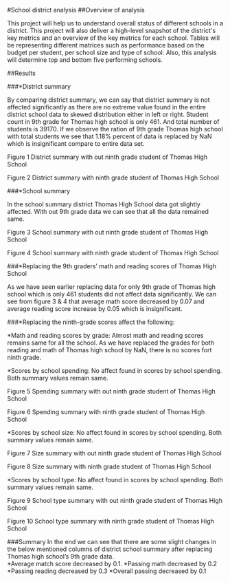 #School district analysis
##Overview of analysis

This project will help us to understand overall status of different schools in a district. This project will also deliver a high-level snapshot of the district's key metrics and an overview of the key metrics for each school. Tables will be representing different matrices such as performance based on the budget per student, per school size and type of school. Also, this analysis will determine top and bottom five performing schools. 

##Results

###*District summary

By comparing district summary, we can say that district summary is not affected significantly as there are no extreme value found in the entire district school data to skewed distribution either in left or right. Student count in 9th grade for Thomas high school is only 461. And total number of students is 39170. If we observe the ration of 9th grade Thomas high school with total students we see that 1.18% percent of data is replaced by NaN which is insignificant compare to entire data set.          

Figure 1 District summary with out ninth grade student of Thomas High School 
 
Figure 2 District summary with ninth grade student of Thomas High School
 
###*School summary

 In the school summary district Thomas High School data got slightly affected. With out 9th grade data we can see that all the data remained same.

Figure 3 School summary with out ninth grade student of Thomas High School
 
Figure 4 School summary with ninth grade student of Thomas High School
 
###*Replacing the 9th graders’ math and reading scores of Thomas High School 

As we have seen earlier replacing data for only 9th grade of Thomas high school which is only 461 students did not affect data significantly. We can see from figure 3 & 4 that average math score decreased by 0.07 and average reading score increase by 0.05 which is insignificant.     

###*Replacing the ninth-grade scores affect the following:

*Math and reading scores by grade: Almost math and reading scores remains same for all the school. As we have replaced the grades for both reading and math of Thomas high school by NaN, there is no scores fort ninth grade. 

*Scores by school spending: No affect found in scores by school spending. Both summary values remain same.

Figure 5 Spending summary with out ninth grade student of Thomas High School
   
Figure 6 Spending summary with ninth grade student of Thomas High School
 
*Scores by school size: No affect found in scores by school spending. Both summary values remain same.

Figure 7 Size summary with out ninth grade student of Thomas High School
 
Figure 8 Size summary with ninth grade student of Thomas High School
 
*Scores by school type: No affect found in scores by school spending. Both summary values remain same.

Figure 9 School type summary with out ninth grade student of Thomas High School
 
Figure 10 School type summary with ninth grade student of Thomas High School
 

###Summary
In the end we can see that there are some slight changes in the below mentioned columns of district school summary after replacing Thomas high school’s 9th grade data.   
*Average match score decreased by 0.1. 
*Passing math decreased by 0.2
*Passing reading decreased by 0.3
*Overall passing decreased by 0.1

